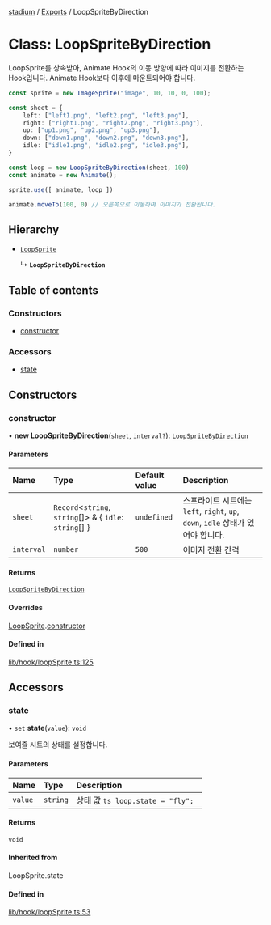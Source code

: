 [stadium](../README.md) / [Exports](../modules.md) / LoopSpriteByDirection

# Class: LoopSpriteByDirection

LoopSprite를 상속받아, Animate Hook의 이동 방향에 따라 이미지를 전환하는 Hook입니다.
Animate Hook보다 이후에 마운트되어야 합니다.

```ts
const sprite = new ImageSprite("image", 10, 10, 0, 100);

const sheet = {
    left: ["left1.png", "left2.png", "left3.png"],
    right: ["right1.png", "right2.png", "right3.png"],
    up: ["up1.png", "up2.png", "up3.png"],
    down: ["down1.png", "down2.png", "down3.png"],
    idle: ["idle1.png", "idle2.png", "idle3.png"],
}

const loop = new LoopSpriteByDirection(sheet, 100)
const animate = new Animate();

sprite.use([ animate, loop ])

animate.moveTo(100, 0) // 오른쪽으로 이동하며 이미지가 전환됩니다.
```

## Hierarchy

- [`LoopSprite`](LoopSprite.md)

  ↳ **`LoopSpriteByDirection`**

## Table of contents

### Constructors

- [constructor](LoopSpriteByDirection.md#constructor)

### Accessors

- [state](LoopSpriteByDirection.md#state)

## Constructors

### constructor

• **new LoopSpriteByDirection**(`sheet`, `interval?`): [`LoopSpriteByDirection`](LoopSpriteByDirection.md)

#### Parameters

| Name | Type | Default value | Description |
| :------ | :------ | :------ | :------ |
| `sheet` | `Record`\<`string`, `string`[]\> & \{ `idle`: `string`[]  } | `undefined` | 스프라이트 시트에는 `left`, `right`, `up`, `down`, `idle` 상태가 있어야 합니다. |
| `interval` | `number` | `500` | 이미지 전환 간격 |

#### Returns

[`LoopSpriteByDirection`](LoopSpriteByDirection.md)

#### Overrides

[LoopSprite](LoopSprite.md).[constructor](LoopSprite.md#constructor)

#### Defined in

[lib/hook/loopSprite.ts:125](https://github.com/rycont/stadium/blob/574e59c/lib/hook/loopSprite.ts#L125)

## Accessors

### state

• `set` **state**(`value`): `void`

보여줄 시트의 상태를 설정합니다.

#### Parameters

| Name | Type | Description |
| :------ | :------ | :------ |
| `value` | `string` | 상태 값 ```ts loop.state = "fly"; ``` |

#### Returns

`void`

#### Inherited from

LoopSprite.state

#### Defined in

[lib/hook/loopSprite.ts:53](https://github.com/rycont/stadium/blob/574e59c/lib/hook/loopSprite.ts#L53)
